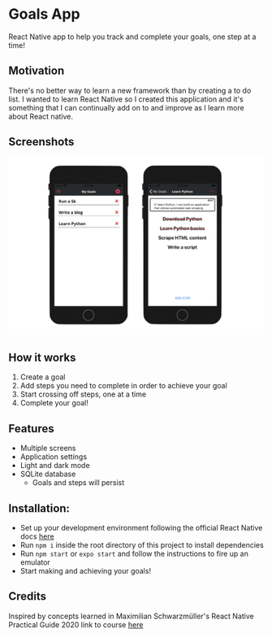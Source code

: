# Goals App

React Native app to help you track and complete your goals, one step at a time!

## Motivation

There's no better way to learn a new framework than by creating a to do list. I wanted to learn React Native so I created this application and it's something that I can continually add on to and improve as I learn more about React native.

## Screenshots

![Goals App](./images/todo.png)

## How it works

1. Create a goal
2. Add steps you need to complete in order to achieve your goal
3. Start crossing off steps, one at a time
4. Complete your goal!

## Features

-   Multiple screens
-   Application settings
-   Light and dark mode
-   SQLite database
    -   Goals and steps will persist

## Installation:

-   Set up your development environment following the official React Native docs [here](https://reactnative.dev/docs/environment-setup)
-   Run `npm i` inside the root directory of this project to install dependencies
-   Run `npm start` or `expo start` and follow the instructions to fire up an emulator
-   Start making and achieving your goals!

## Credits

Inspired by concepts learned in Maximilian Schwarzmüller's React Native Practical Guide 2020 link to course [here](https://www.udemy.com/course/react-native-the-practical-guide/)
